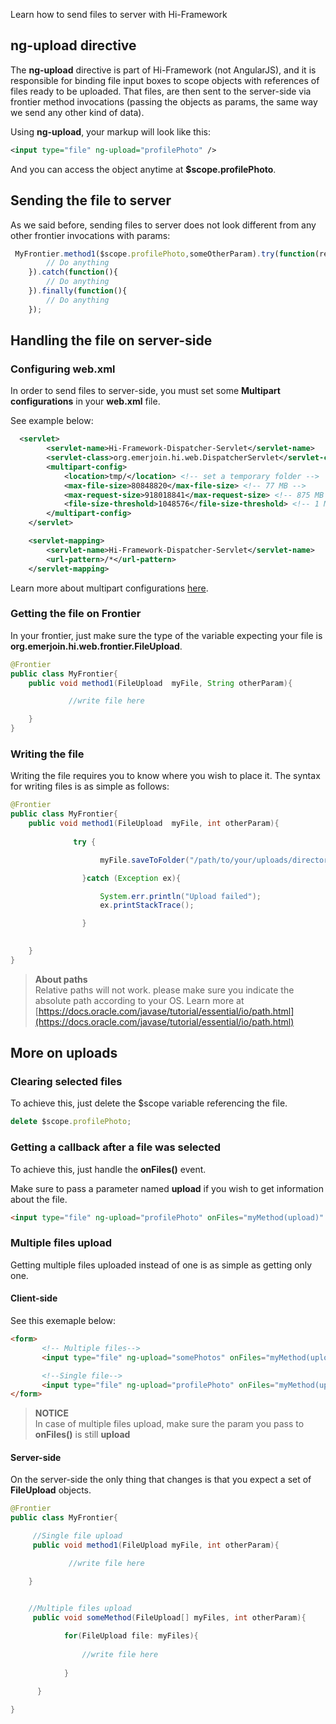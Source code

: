 <!--Topic description-->
<description>Learn how to send files to server with Hi-Framework</description>


## ng-upload directive

The __ng-upload__ directive is part of Hi-Framework (not AngularJS), and it is responsible for binding file input boxes to scope objects with references of files ready to be uploaded. 
That files, are then sent to the server-side via frontier method invocations (passing the objects as params, the same way we send any other kind of data).

Using __ng-upload__, your markup will look like this:

```xml
<input type="file" ng-upload="profilePhoto" />
```

And you can access the object anytime at __$scope.profilePhoto__.


## Sending the file to server

As we said before, sending files to server does not look different from any other frontier invocations with params:

```javascript
 MyFrontier.method1($scope.profilePhoto,someOtherParam).try(function(result){    
		// Do anything
    }).catch(function(){
        // Do anything
	}).finally(function(){
        // Do anything
    });
```


## Handling the file on server-side

### Configuring web.xml

In order to send files to server-side, you must set some __Multipart configurations__ in your __web.xml__ file.

See example below:

```xml
  <servlet>
        <servlet-name>Hi-Framework-Dispatcher-Servlet</servlet-name>
        <servlet-class>org.emerjoin.hi.web.DispatcherServlet</servlet-class>
        <multipart-config>
            <location>tmp/</location> <!-- set a temporary folder -->
            <max-file-size>80848820</max-file-size> <!-- 77 MB -->
            <max-request-size>918018841</max-request-size> <!-- 875 MB -->
            <file-size-threshold>1048576</file-size-threshold> <!-- 1 MB -->
        </multipart-config>
    </servlet>

    <servlet-mapping>
        <servlet-name>Hi-Framework-Dispatcher-Servlet</servlet-name>
        <url-pattern>/*</url-pattern>
    </servlet-mapping>
```

Learn more about multipart configurations [here](http://docs.oracle.com/javaee/6/tutorial/doc/gmhal.html).


### Getting the file on Frontier

In your frontier, just make sure the type of the variable expecting your file is __org.emerjoin.hi.web.frontier.FileUpload__.

```java
@Frontier
public class MyFrontier{
    public void method1(FileUpload  myFile, String otherParam){

             //write file here

    }
}
```



### Writing the file

Writing the file requires you to know where you wish to place it. The syntax for writing files is as simple as follows:

```java
@Frontier
public class MyFrontier{
    public void method1(FileUpload  myFile, int otherParam){
             
              try {

                    myFile.saveToFolder("/path/to/your/uploads/directory/");

                }catch (Exception ex){

                    System.err.println("Upload failed");
                    ex.printStackTrace();

                }
             

    }
}
```

> **About paths**<br> Relative paths will not work. please make sure you indicate the absolute path according to your OS. Learn more at [https://docs.oracle.com/javase/tutorial/essential/io/path.html](https://docs.oracle.com/javase/tutorial/essential/io/path.html)



## More on uploads

### Clearing selected files
To achieve this, just delete the $scope variable referencing the file.
```javascript
delete $scope.profilePhoto;
```
### Getting a callback after a file was selected
To achieve this, just handle the __onFiles()__ event.

Make sure to pass a parameter named __upload__ if you wish to get information about the file.

```html
<input type="file" ng-upload="profilePhoto" onFiles="myMethod(upload)" />
```

### Multiple files upload
Getting multiple files uploaded instead of one is as simple as getting only one.

#### Client-side
See this exemaple below:
```html
<form>
       <!-- Multiple files-->
       <input type="file" ng-upload="somePhotos" onFiles="myMethod(upload)" multiple="true" />

       <!--Single file-->
       <input type="file" ng-upload="profilePhoto" onFiles="myMethod(upload)" />
</form>
```

> **NOTICE**<br> In case of multiple files upload, make sure the param you pass to __onFiles()__ is still __upload__



#### Server-side
On the server-side the only thing that changes is that you expect a set of __FileUpload__ objects.
```java
@Frontier
public class MyFrontier{

     //Single file upload 
     public void method1(FileUpload myFile, int otherParam){

             //write file here

    }


    //Multiple files upload 
     public void someMethod(FileUpload[] myFiles, int otherParam){
			
			for(FileUpload file: myFiles){
             
				//write file here
			 
			} 

      }

}
```



